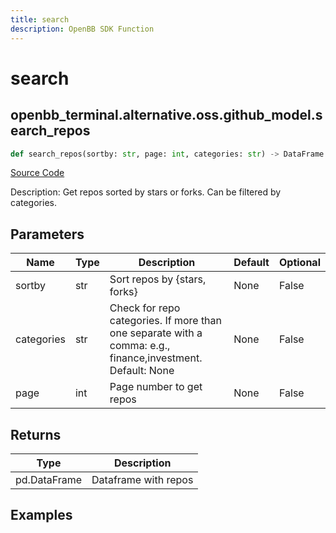 ```yaml
---
title: search
description: OpenBB SDK Function
---
```


# search

## openbb_terminal.alternative.oss.github_model.search_repos

```python title='openbb_terminal/alternative/oss/github_model.py'
def search_repos(sortby: str, page: int, categories: str) -> DataFrame
```
[Source Code](https://github.com/OpenBB-finance/OpenBBTerminal/tree/main/openbb_terminal/alternative/oss/github_model.py#L56)

Description: Get repos sorted by stars or forks. Can be filtered by categories.

## Parameters

| Name | Type | Description | Default | Optional |
| ---- | ---- | ----------- | ------- | -------- |
| sortby | str | Sort repos by {stars, forks} | None | False |
| categories | str | Check for repo categories. If more than one separate with a comma: e.g., finance,investment. Default: None | None | False |
| page | int | Page number to get repos | None | False |

## Returns

| Type | Description |
| ---- | ----------- |
| pd.DataFrame | Dataframe with repos |

## Examples

